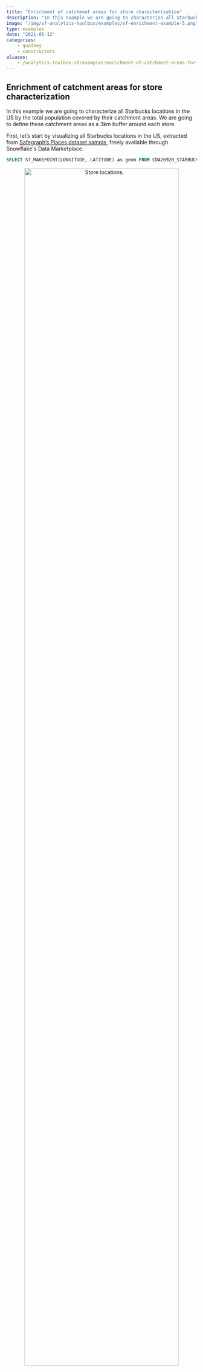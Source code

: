 ```yaml
---
title: "Enrichment of catchment areas for store characterization"
description: "In this example we are going to characterize all Starbucks locations in the US by the total population covered by their catchment areas. We are going to define these catchment areas as a 3km buffer around each store."
image: "/img/sf-analytics-toolbox/examples/sf-enrichment-example-5.png"
type: examples
date: "2021-05-12"
categories:
    - quadkey
    - constructors
aliases:
    - /analytics-toolbox-sf/examples/enrichment-of-catchment-areas-for-store-characterization/
---
```

## Enrichment of catchment areas for store characterization

In this example we are going to characterize all Starbucks locations in the US by the total population covered by their catchment areas. We are going to define these catchment areas as a 3km buffer around each store.

First, let’s start by visualizing all Starbucks locations in the US, extracted from [Safegraph’s Places dataset sample](https://www.snowflake.com/datasets/safegraph-core-places-starbucks), freely available through Snowflake's Data Marketplace.

```sql
SELECT ST_MAKEPOINT(LONGITUDE, LATITUDE) as geom FROM CDA26920_STARBUCKS_CORE_PLACES_SAMPLE.PUBLIC.CORE_POI
```

<div style="text-align:center" >
<img src="/img/sf-analytics-toolbox/examples/sf-enrichment-example-1.png" alt="Store locations." style="width:90%">
</div>

To quickly explore this data, using the Analytics Toolbox, we can easily compute an aggregation of these locations using Quadkeys at resolution 15, which lets us visualize the result as a heatmap. Here is a close-up of the Manhattan area, where we can easily identify the areas of highest concentration of Starbucks stores.

```sql
WITH qks AS
(SELECT carto.QUADINT_FROMLONGLAT(LONGITUDE, LATITUDE, 15) AS qk
FROM CDA26920_STARBUCKS_CORE_PLACES_SAMPLE.PUBLIC.CORE_POI)
SELECT count(*) as num_stores, carto.QUADINT_BOUNDARY(qk) AS geom FROM qks GROUP BY qk
```

<div style="text-align:center" >
<img src="/img/sf-analytics-toolbox/examples/sf-enrichment-example-2.png" alt="Store aggregations in quadkeys of resolution 15." style="width:90%">
</div>

Now, let’s enhance our analysis by computing a 3 km buffer around each store, using the geometry constructor module from the Analytics Toolbox:

```sql
SELECT carto.ST_MAKEELLIPSE(ST_POINT(LONGITUDE,LATITUDE),3,3,0,'kilometers',12) as geom
FROM CDA26920_STARBUCKS_CORE_PLACES_SAMPLE.PUBLIC.CORE_POI
```

<div style="text-align:center" >
<img src="/img/sf-analytics-toolbox/examples/sf-enrichment-example-3.png" alt="Store locations and 3km buffers." style="width:90%">
</div>

We can then deepen our analysis by computing the Quadkeys at resolution 15 that intersect with these buffers using the available polyfill function.

```sql
WITH qks AS(
SELECT carto.QUADINT_POLYFILL(
    carto.ST_MAKEELLIPSE(ST_POINT(LONGITUDE,LATITUDE),3,3,0,'kilometers',12), 15) AS qk
FROM CDA26920_STARBUCKS_CORE_PLACES_SAMPLE.PUBLIC.CORE_POI
)

SELECT carto.QUADINT_BOUNDARY(VALUE) AS geom
FROM qks, lateral FLATTEN(input => qk)
```

<div style="text-align:center" >
<img src="/img/sf-analytics-toolbox/examples/sf-enrichment-example-4.png" alt="Quadkey polyfills of store buffers." style="width:90%">
</div>

Next, we enrich the resulting Quadkeys with the total population and the population by gender using CARTO’s Spatial Features dataset, [available for free in the Snowflake Data Marketplace](https://www.snowflake.com/datasets/carto-spatial-features-usa-quadgrid-15/). Since this dataset is already delivered in Quadkeys at resolution 15, enrichment can be performed by a simple JOIN.

```sql
WITH qks AS(
SELECT carto.QUADINT_POLYFILL(
    carto.ST_MAKEELLIPSE(ST_POINT(LONGITUDE,LATITUDE),3,3,0,'kilometers',12), 15) AS qk
FROM CDA26920_STARBUCKS_CORE_PLACES_SAMPLE.PUBLIC.CORE_POI
),
geom_data AS(
SELECT carto.QUADINT_TOQUADKEY(VALUE::BIGINT) AS geoid, carto.QUADINT_BOUNDARY(VALUE) AS geom
FROM qks, lateral FLATTEN(input => qk)
GROUP BY VALUE
)
SELECT t1.geom AS geom, population, t2.female, t2.male
FROM geom_data t1
INNER JOIN DATA_MARKETPLACE.CARTO.VIEW_DERIVED_SPATIALFEATURES_USA_QUADGRID15_V1_YEARLY_2020 t2
ON t1.geoid = t2.geoid;
```

By zooming into a particular area we can see the distribution of the total population (where darker colors represent higher population levels).

<div style="text-align:center" >
<img src="/img/sf-analytics-toolbox/examples/sf-enrichment-example-5.png" alt="Enriched polyfill buffers." style="width:90%">
</div>

Once we have this data ready, we can now calculate the total population that is within a 3km radius from each store location. This catchment analysis can be performed from start to finish with the following query:

```sql
WITH qks AS(
SELECT carto.QUADINT_POLYFILL(
    carto.ST_MAKEELLIPSE(ST_POINT(LONGITUDE,LATITUDE),3,3,0,'kilometers',12), 15) AS qk, SAFEGRAPH_PLACE_ID as store_id
FROM CDA26920_STARBUCKS_CORE_PLACES_SAMPLE.PUBLIC.CORE_POI
),

flat_qks AS(
SELECT t1.store_id, carto.QUADINT_TOQUADKEY(VALUE::BIGINT) AS geoid
FROM qks t1, lateral FLATTEN(input => qk)
),

enriched_qks AS(
SELECT t1.store_id, t1.geoid, t2.population, t2.female, t2.male
FROM flat_qks t1
INNER JOIN DATA_MARKETPLACE.CARTO.VIEW_DERIVED_SPATIALFEATURES_USA_QUADGRID15_V1_YEARLY_2020 t2
ON t1.geoid = t2.geoid
),

kpis_per_store AS(
SELECT store_id, SUM(population) as tot_pop, SUM(female) as tot_female, sum(male) as tot_male
FROM enriched_qks
GROUP BY store_id
)

SELECT t1.store_id, t1.tot_pop, t1.tot_female, t1.tot_male, ST_POINT(LONGITUDE,LATITUDE) as geom
FROM kpis_per_store t1
INNER JOIN CDA26920_STARBUCKS_CORE_PLACES_SAMPLE.PUBLIC.CORE_POI t2
ON t1.store_id = t2.SAFEGRAPH_PLACE_ID
```

The result is a beautiful map visualization, where each Starbucks location is represented by a point and whose catchment is proportional to the total population within a 3km radius:

<div style="text-align:center" >
<img src="/img/sf-analytics-toolbox/examples/sf-enrichment-example-result.png" alt="Store characterization by population covered by catchment area." style="width:100%">
</div>